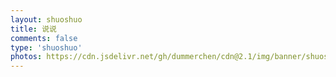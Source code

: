 ```yaml
---
layout: shuoshuo
title: 说说
comments: false
type: 'shuoshuo'
photos: https://cdn.jsdelivr.net/gh/dummerchen/cdn@2.1/img/banner/shuoshuo.jpg
---
```




